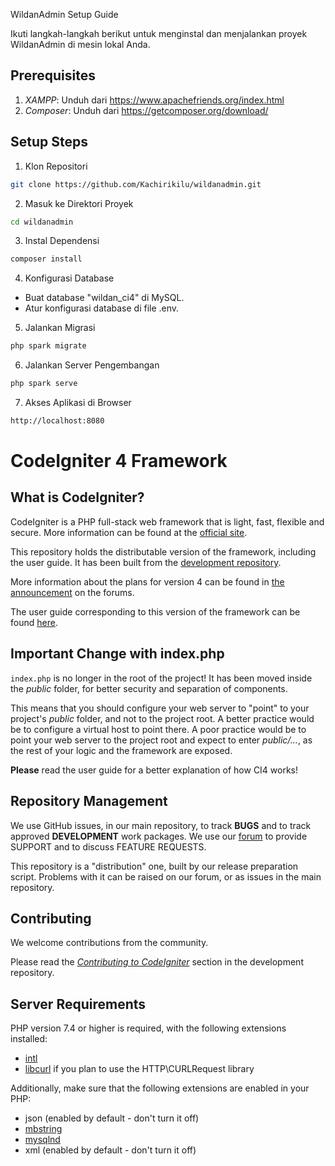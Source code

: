 WildanAdmin Setup Guide

Ikuti langkah-langkah berikut untuk menginstal dan menjalankan proyek WildanAdmin di mesin lokal Anda.

Prerequisites
-------------
1. *XAMPP*: Unduh dari https://www.apachefriends.org/index.html
2. *Composer*: Unduh dari https://getcomposer.org/download/

Setup Steps
------------

1. Klon Repositori
```bash
git clone https://github.com/Kachirikilu/wildanadmin.git
```

2. Masuk ke Direktori Proyek
```bash
cd wildanadmin
```

3. Instal Dependensi
```bash
composer install
```

4. Konfigurasi Database
- Buat database "wildan_ci4" di MySQL.
- Atur konfigurasi database di file .env.

5. Jalankan Migrasi
```bash
php spark migrate
```

6. Jalankan Server Pengembangan
```bash
php spark serve
```

7. Akses Aplikasi di Browser
```bash
http://localhost:8080
```


# CodeIgniter 4 Framework

## What is CodeIgniter?

CodeIgniter is a PHP full-stack web framework that is light, fast, flexible and secure.
More information can be found at the [official site](http://codeigniter.com).

This repository holds the distributable version of the framework,
including the user guide. It has been built from the
[development repository](https://github.com/codeigniter4/CodeIgniter4).

More information about the plans for version 4 can be found in [the announcement](http://forum.codeigniter.com/thread-62615.html) on the forums.

The user guide corresponding to this version of the framework can be found
[here](https://codeigniter4.github.io/userguide/).


## Important Change with index.php

`index.php` is no longer in the root of the project! It has been moved inside the *public* folder,
for better security and separation of components.

This means that you should configure your web server to "point" to your project's *public* folder, and
not to the project root. A better practice would be to configure a virtual host to point there. A poor practice would be to point your web server to the project root and expect to enter *public/...*, as the rest of your logic and the
framework are exposed.

**Please** read the user guide for a better explanation of how CI4 works!

## Repository Management

We use GitHub issues, in our main repository, to track **BUGS** and to track approved **DEVELOPMENT** work packages.
We use our [forum](http://forum.codeigniter.com) to provide SUPPORT and to discuss
FEATURE REQUESTS.

This repository is a "distribution" one, built by our release preparation script.
Problems with it can be raised on our forum, or as issues in the main repository.

## Contributing

We welcome contributions from the community.

Please read the [*Contributing to CodeIgniter*](https://github.com/codeigniter4/CodeIgniter4/blob/develop/CONTRIBUTING.md) section in the development repository.

## Server Requirements

PHP version 7.4 or higher is required, with the following extensions installed:

- [intl](http://php.net/manual/en/intl.requirements.php)
- [libcurl](http://php.net/manual/en/curl.requirements.php) if you plan to use the HTTP\CURLRequest library

Additionally, make sure that the following extensions are enabled in your PHP:

- json (enabled by default - don't turn it off)
- [mbstring](http://php.net/manual/en/mbstring.installation.php)
- [mysqlnd](http://php.net/manual/en/mysqlnd.install.php)
- xml (enabled by default - don't turn it off)
